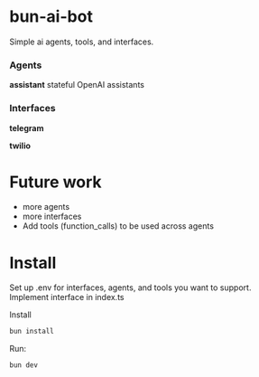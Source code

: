 # bun-ai-bot
Simple ai agents, tools, and interfaces.

### Agents

**assistant**
stateful OpenAI assistants 


### Interfaces

**telegram**

**twilio** 


# Future work

- more agents
- more interfaces
- Add tools (function_calls) to be used across agents


# Install

Set up .env for interfaces, agents, and tools you want to support.  
Implement interface in index.ts 

Install
```bash
bun install
```

Run:

```bash
bun dev
```

